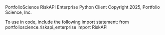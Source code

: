 PortfolioScience RiskAPI Enterprise Python Client
Copyright 2025, Portfolio Science, Inc.

To use in code, include the following import statement:
from portfolioscience.riskapi_enterprise import RiskAPI
